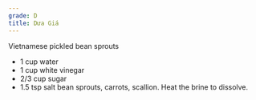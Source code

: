 ```yaml
---
grade: D
title: Dưa Giá
---
```

<!-- stub -->
Vietnamese pickled bean sprouts
<!-- endstub -->
- 1 cup water
- 1 cup white vinegar
- 2/3 cup sugar
- 1.5 tsp salt
bean sprouts, carrots, scallion. Heat the brine to dissolve.
